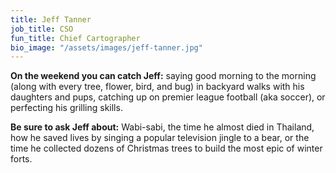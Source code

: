 ```yaml
---
title: Jeff Tanner
job_title: CSO
fun_title: Chief Cartographer
bio_image: "/assets/images/jeff-tanner.jpg"
---
```


**On the weekend you can catch Jeff:** saying good morning to the morning (along with every tree, flower, bird, and bug) in backyard walks with his daughters and pups, catching up on premier league football (aka soccer), or perfecting his grilling skills.

**Be sure to ask Jeff about:** Wabi-sabi, the time he almost died in Thailand, how he saved lives by singing a popular television jingle to a bear, or the time he collected dozens of Christmas trees to build the most epic of winter forts.

